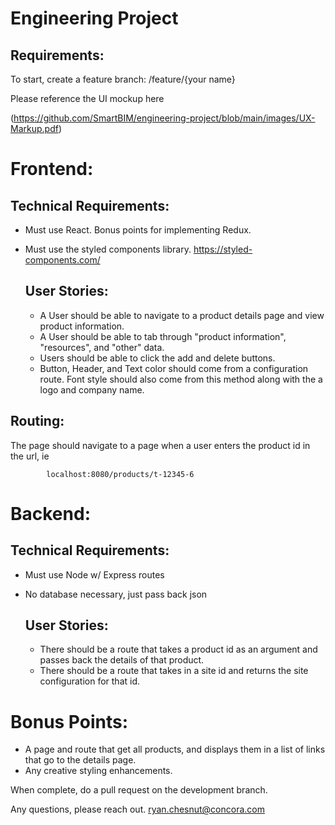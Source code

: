 # Engineering Project

## Requirements: 

To start, create a feature branch: /feature/{your name} 

Please reference the UI mockup here 

(https://github.com/SmartBIM/engineering-project/blob/main/images/UX-Markup.pdf)

# Frontend: 
## Technical Requirements: 
- Must use React. Bonus points for implementing Redux.
- Must use the styled components library. https://styled-components.com/


	## User Stories: 
	- A User should be able to navigate to a product details page and view product information.
	- A User should be able to tab through "product information", "resources", and "other" data. 
	- Users should be able to click the add and delete buttons.  
	- Button, Header, and Text color should come from a configuration route. Font style should also come from this method along with the a logo and company name. 

## Routing: 
The page should navigate to a page when a user enters the product id in the url, ie 
```
		localhost:8080/products/t-12345-6
```


# Backend: 
## Technical Requirements: 
- Must use Node w/ Express routes
- No database necessary, just pass back json 


	## User Stories: 
	- There should be a route that takes a product id as an argument and passes back the details of that product. 
	- There should be a route that takes in a site id and returns the site configuration for that id. 



# Bonus Points: 
- A page and route that get all products, and displays them in a list of links that go to the details page. 
- Any creative styling enhancements.  


When complete, do a pull request on the development branch. 

Any questions, please reach out.
ryan.chesnut@concora.com


